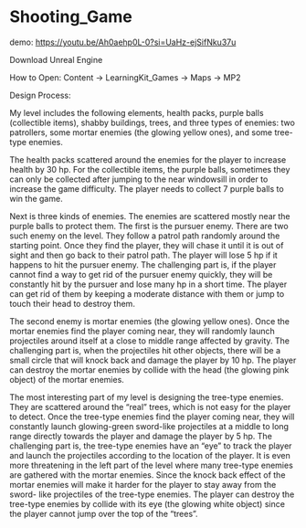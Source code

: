 # Shooting_Game
 
demo: https://youtu.be/Ah0aehp0L-0?si=UaHz-ejSifNku37u

Download Unreal Engine

How to Open: Content -> LearningKit_Games -> Maps -> MP2

Design Process:

My level includes the following elements, health packs, purple balls (collectible items), shabby buildings, trees, and three types of enemies: two patrollers, some mortar enemies (the glowing yellow ones), and some tree-type enemies.

The health packs scattered around the enemies for the player to increase health by 30 hp. For the collectible items, the purple balls, sometimes they can only be collected after jumping to the near windowsill in order to increase the game difficulty. The player needs to collect 7 purple balls to win the game.

Next is three kinds of enemies. The enemies are scattered mostly near the purple balls to protect them. The first is the pursuer enemy. There are two such enemy on the level. They follow a patrol path randomly around the starting point. Once they find the player, they will chase it until it is out of sight and then go back to their patrol path. The player will lose 5 hp if it happens to hit the pursuer enemy. The challenging part is, if the player cannot find a way to get rid of the pursuer enemy quickly, they will be constantly hit by the pursuer and lose many hp in a short time. The player can get rid of them by keeping a moderate distance with them or jump to touch their head to destroy them.

The second enemy is mortar enemies (the glowing yellow ones). Once the mortar enemies find the player coming near, they will randomly launch projectiles around itself at a close to middle range affected by gravity. The challenging part is, when the projectiles hit other objects, there will be a small circle that will knock back and damage the player by 10 hp. The player can destroy the mortar enemies by collide with the head (the glowing pink object) of the mortar enemies.

The most interesting part of my level is designing the tree-type enemies. They are scattered around the “real” trees, which is not easy for the player to detect. Once the tree-type enemies find the player coming near, they will constantly launch glowing-green sword-like projectiles at a middle to long range directly towards the player and damage the player by 5 hp. The challenging part is, the tree-type enemies have an “eye” to track the player and launch the projectiles according to the location of the player. It is even more threatening in the left part of the level where many tree-type enemies are gathered with the mortar enemies. Since the knock back effect of the mortar enemies will make it harder for the player to stay away from the sword- like projectiles of the tree-type enemies. The player can destroy the tree-type enemies by collide with its eye (the glowing white object) since the player cannot jump over the top of the “trees”.
